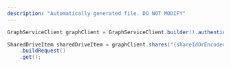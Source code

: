 ```yaml
---
description: "Automatically generated file. DO NOT MODIFY"
---
```

<!-- markdownlint-disable MD041 -->

```java
GraphServiceClient graphClient = GraphServiceClient.builder().authenticationProvider( authProvider ).buildClient();

SharedDriveItem sharedDriveItem = graphClient.shares("{shareIdOrEncodedSharingUrl}")
    .buildRequest()
    .get();
```
